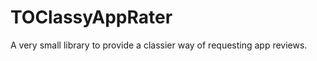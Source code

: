 TOClassyAppRater
================

A very small library to provide a classier way of requesting app reviews.
